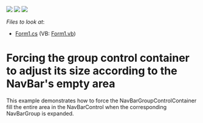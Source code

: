 <!-- default badges list -->
![](https://img.shields.io/endpoint?url=https://codecentral.devexpress.com/api/v1/VersionRange/128633211/13.2.12%2B)
[![](https://img.shields.io/badge/Open_in_DevExpress_Support_Center-FF7200?style=flat-square&logo=DevExpress&logoColor=white)](https://supportcenter.devexpress.com/ticket/details/E763)
[![](https://img.shields.io/badge/📖_How_to_use_DevExpress_Examples-e9f6fc?style=flat-square)](https://docs.devexpress.com/GeneralInformation/403183)
<!-- default badges end -->
<!-- default file list -->
*Files to look at*:

* [Form1.cs](./CS/WindowsApplication29/Form1.cs) (VB: [Form1.vb](./VB/WindowsApplication29/Form1.vb))
<!-- default file list end -->
# Forcing the group control container to adjust its size according to the NavBar's empty area


<p>This example demonstrates how to force the NavBarGroupControlContainer fill the entire area in the NavBarControl when the corresponding NavBarGroup is expanded.</p>

<br/>


